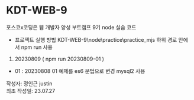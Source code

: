 # KDT-WEB-9
포스코x코딩은 웹 개발자 양성 부트캠프 9기 node 실습 코드

* 프로젝트 실행 방법
KDT-WEB-9\node\practice\practice_mjs 하위 경로 안에서  npm run 사용

1. 20230809 ( npm run 20230809-01 )
 - 01 : 20230808 01 예제를 es6 문법으로 변경 mysql2 사용


작성자: 정인근 justin   
최초 작성일: 23.07.27
